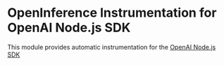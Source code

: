 # OpenInference Instrumentation for OpenAI Node.js SDK

This module provides automatic instrumentation for the [OpenAI Node.js SDK](https://github.com/openai/openai-node)
